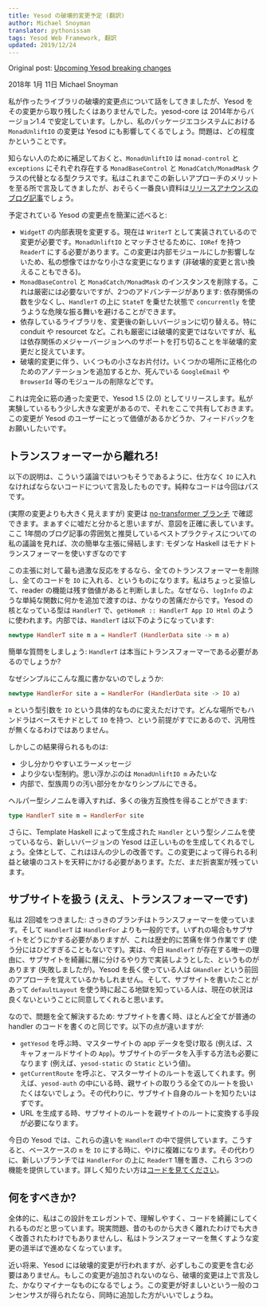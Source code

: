 ```yaml
---
title: Yesod の破壊的変更予定 (翻訳)
author: Michael Snoyman
translator: pythonissam
tags: Yesod Web Framework, 翻訳
updated: 2019/12/24
---
```


Original post: [Upcoming Yesod breaking changes](https://www.yesodweb.com/blog/2018/01/upcoming-yesod-breaking-changes)

2018年 1月 11日 Michael Snoyman

私が作ったライブラリの破壊的変更点について話をしてきましたが、Yesod をその変更から取り残したくはありませんでした。yesod-core は 2014年からバージョン1.4 で安定しています。しかし、私のパッケージエコシステムにおける `MonadUnliftIO` の変更は Yesod にも影響してくるでしょう。問題は、どの程度かということです。

<!--more-->

知らない人のために補足しておくと、`MonadUnliftIO` は `monad-control` と `exceptions` にそれぞれ存在する `MonadBaseControl` と `MonadCatch/MonadMask` クラスの代替となる型クラスです。私はこれまでこの新しいアプローチのメリットを至る所で言及してきましたが、おそらく一番良い資料は[リリースアナウンスのブログ記事](https://www.fpcomplete.com/blog/2017/07/announcing-new-unliftio-library)でしょう。

予定されている Yesod の変更点を簡潔に述べると:

- `WidgetT` の内部表現を変更する。現在は `WriterT` として実装されているので変更が必要です。`MonadUnliftIO` とマッチさせるために、`IORef` を持つ `ReaderT` にする必要があります。この変更は内部モジュールにしか影響しないため、私の想像ではかなり小さな変更になります (非破壊的変更と言い換えることもできる)。
- `MonadBaseControl` と `MonadCatch/MonadMask` のインスタンスを削除する。これは厳密には必要ないですが、2つのアドバンテージがあります: 依存関係の数を少なくし、`HandlerT` の上に `StateT` を乗せた状態で `concurrently` を使うような危険な振る舞いを避けることができます。
- 依存しているライブラリを、変更後の新しいバージョンに切り替える。特に conduit や resourcet など。これも厳密には破壊的変更ではないですが、私は依存関係のメジャーバージョンへのサポートを打ち切ることを半破壊的変更だと捉えています。
- 破壊的変更に伴う、いくつもの小さなお片付け。いくつかの場所に正格化のためのアノテーションを追加するとか、死んでいる `GoogleEmail` や `BrowserId` 等のモジュールの削除などです。

これは完全に筋の通った変更で、Yesod 1.5 (2.0) としてリリースします。私が実験しているもう少し大きな変更があるので、それをここで共有しておきます。この変更が Yesod のユーザーにとって価値があるかどうか、フィードバックをお願いしたいです。

## トランスフォーマーから離れろ!
以下の説明は、こういう議論ではいつもそうであるように、仕方なく `IO` に入れなければならないコードについて言及したものです。純粋なコードは今回はパスです。

(実際の変更よりも大きく見えますが) 変更は [no-transformer ブランチ](https://github.com/yesodweb/yesod/pull/1466) で確認できます。まぁすぐに嘘だと分かると思いますが、意図を正確に表しています。ここ 1年間のブログ記事の雰囲気と推奨しているベストプラクティスについての私の議論を見れば、次の簡単な主張に帰結します: モダンな Haskell はモナドトランスフォーマーを使いすぎなのです

この主張に対して最も過激な反応をするなら、全てのトランスフォーマーを削除し、全てのコードを `IO` に入れる、というものになります。私はちょっと妥協して、reader の機能は残す価値があると判断しました。なぜなら、`logInfo` のような単純な関数に何かを追加で渡すのは、かなりの苦痛だからです。Yesod の核となっている型は `HandlerT` で、`getHomeR :: HandlerT App IO Html` のように使われます。内部では、`HandlerT` は以下のようになっています:

```haskell
newtype HandlerT site m a = HandlerT (HandlerData site -> m a)
```

簡単な質問をしましょう: `HandlerT` は本当にトランスフォーマーである必要があるのでしょうか?

なぜシンプルにこんな風に書かないのでしょうか:

```haskell
newtype HandlerFor site a = HandlerFor (HandlerData site -> IO a)
```

`m` という型引数を `IO` という具体的なものに変えただけです。どんな場所でもハンドラはベースモナドとして `IO` を持つ、という前提がすでにあるので、汎用性が無くなるわけではありません。

しかしこの結果得られるものは:

- 少し分かりやすいエラーメッセージ
- より少ない型制約。思い浮かぶのは `MonadUnliftIO m` みたいな
- 内部で、型族周りの汚い部分をかなりシンプルにできる。

ヘルパー型シノニムを導入すれば、多くの後方互換性を得ることができます:

```haskell
type HandlerT site m = HandlerFor site
```

さらに、Template Haskell によって生成された `Handler` という型シノニムを使っているなら、新しいバージョンの Yesod は正しいものを生成してくれるでしょう。全体として、これはほんの少しの改善です。この変更によって得られる利益と破壊のコストを天秤にかける必要があります。ただ、まだ折衷案が残っています。

## サブサイトを扱う (ええ、トランスフォーマーです)
私は 2回嘘をつきました: さっきのブランチはトランスフォーマーを使っています。そして `HandlerT` は `HandlerFor` よりも一般的です。いずれの場合もサブサイトをどうにかする必要がありますが、これは歴史的に苦痛を伴う作業です (使う分にはひどすぎることもないです)。実は、今日 `HandlerT` が存在する唯一の理由に、サブサイトを綺麗に層に分けるやり方で実装しようとした、というものがあります (失敗しましたが)。Yesod を長く使っている人は `GHandler` という前回のアプローチを覚えているかもしれません。そして、サブサイトを書いたことがあって `defaultLayout` を使う時に起こる地獄を知っている人は、現在の状況は良くないということに同意してくれると思います。

なので、問題を全て解決するため: サブサイトを書く時、ほとんど全てが普通の handler のコードを書くのと同じです。以下の点が違いますが:

- `getYesod` を呼ぶ時、マスターサイトの app データを受け取る (例えば、スキャフォールドサイトの `App`)。サブサイトのデータを入手する方法も必要になります (例えば、`yesod-static` の `Static` という値)。
- `getCurrentRoute` を呼ぶと、マスターサイトのルートを返してくれます。例えば、`yesod-auth` の中にいる時、親サイトの取りうる全てのルートを扱いたくはないでしょう。その代わりに、サブサイト自身のルートを知りたいはずです。
- URL を生成する時、サブサイトのルートを親サイトのルートに変換する手段が必要になります。

今日の Yesod では、これらの違いを `HandlerT` の中で提供しています。こうすると、ベースケースの `m` を `IO` にする時に、やけに複雑になります。その代わりに、新しいブランチでは `HandlerFor` の上に `ReaderT` 1層を置き、これら 3つの機能を提供しています。詳しく知りたい方は[コードを見てください](https://github.com/yesodweb/yesod/blob/3e06942449cad0b52e218cb7e9f2c06b45b85e69/yesod-core/Yesod/Core/Class/Dispatch.hs#L38)。

## 何をすべきか?
全体的に、私はこの設計をエレガントで、理解しやすく、コードを綺麗にしてくれるものだと思っています。現実問題、昔のものから大きく離れたわけでも大きく改善されたわけでもありませんし、私はトランスフォーマーを無くすような変更の道半ばで進めなくなっています。

近い将来、Yesod には破壊的変更が行われますが、必ずしもこの変更を含む必要はありません。もしこの変更が追加されないのなら、破壊的変更は上で言及した、かなりマイナーなものになるでしょう。この変更が好ましいという一般のコンセンサスが得られたなら、同時に追加した方がいいでしょうね。
